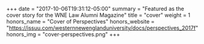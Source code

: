 +++
date = "2017-10-06T19:31:12-05:00"
summary = "Featured as the cover story for the WNE Law Alumni Magazine"
title = "cover"
weight = 1
honors_name = "Cover of Perspectives"
honors_website = "https://issuu.com/westernnewenglanduniversity/docs/perspectives_2017f"
honors_img = "cover-perspectives.png"
+++

